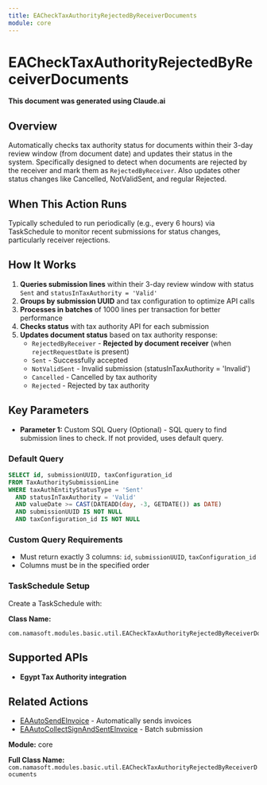 ```yaml
---
title: EACheckTaxAuthorityRejectedByReceiverDocuments
module: core
---
```


<div class='entity-flows'>

# EACheckTaxAuthorityRejectedByReceiverDocuments

**This document was generated using Claude.ai**

## Overview

Automatically checks tax authority status for documents within their 3-day review window (from document date) and updates their status in the system.
Specifically designed to detect when documents are rejected by the receiver and mark them as `RejectedByReceiver`. Also updates other status changes
like Cancelled, NotValidSent, and regular Rejected.

## When This Action Runs

Typically scheduled to run periodically (e.g., every 6 hours) via TaskSchedule to monitor recent submissions for status changes, particularly receiver
rejections.

## How It Works

1. **Queries submission lines** within their 3-day review window with status `Sent` and
   `statusInTaxAuthority = 'Valid'`
2. **Groups by submission UUID** and tax configuration to optimize API calls
3. **Processes in batches** of 1000 lines per transaction for better performance
4. **Checks status** with tax authority API for each submission
5. **Updates document status** based on tax authority response:
    - `RejectedByReceiver` - **Rejected by document receiver** (when `rejectRequestDate` is present)
    - `Sent` - Successfully accepted
    - `NotValidSent` - Invalid submission (statusInTaxAuthority = 'Invalid')
    - `Cancelled` - Cancelled by tax authority
    - `Rejected` - Rejected by tax authority

## Key Parameters

- **Parameter 1:** Custom SQL Query (Optional) - SQL query to find submission lines to check. If not provided, uses default query.

### Default Query

```sql
SELECT id, submissionUUID, taxConfiguration_id
FROM TaxAuthoritySubmissionLine
WHERE taxAuthEntityStatusType = 'Sent'
  AND statusInTaxAuthority = 'Valid'
  AND valueDate >= CAST(DATEADD(day, -3, GETDATE()) as DATE)
  AND submissionUUID IS NOT NULL
  AND taxConfiguration_id IS NOT NULL
```

### Custom Query Requirements

- Must return exactly 3 columns: `id`, `submissionUUID`, `taxConfiguration_id`
- Columns must be in the specified order

### TaskSchedule Setup

Create a TaskSchedule with:

**Class Name:**

```
com.namasoft.modules.basic.util.EACheckTaxAuthorityRejectedByReceiverDocuments
```



## Supported APIs

- **Egypt Tax Authority integration**

## Related Actions

- [EAAutoSendEInvoice](EAAutoSendEInvoice.md) - Automatically sends invoices
- [EAAutoCollectSignAndSentEInvoice](EAAutoCollectSignAndSentEInvoice.md) - Batch submission

**Module:** core

**Full Class Name:** `com.namasoft.modules.basic.util.EACheckTaxAuthorityRejectedByReceiverDocuments`

</div>
